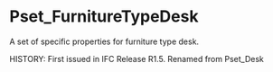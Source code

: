 # Pset_FurnitureTypeDesk

A set of specific properties for furniture type desk.
<!-- end of short definition -->
 HISTORY: First issued in IFC Release R1.5. Renamed from Pset_Desk
